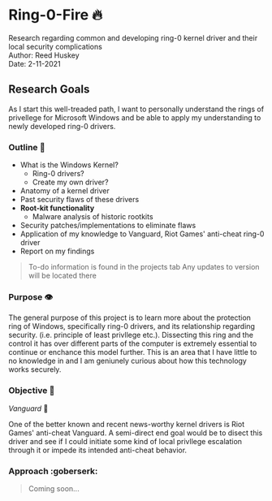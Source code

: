 # Ring-0-Fire :fire:

Research regarding common and developing ring-0 kernel driver and their local security complications\
Author: Reed Huskey\
Date: 2-11-2021

## Research Goals

As I start this well-treaded path, I want to personally understand the rings of privellege for Microsoft Windows and be able to apply my understanding to newly developed ring-0 drivers.

### Outline :construction:

* What is the Windows Kernel?
  * Ring-0 drivers?
  * Create my own driver?
* Anatomy of a kernel driver
* Past security flaws of these drivers
 * __Root-kit functionality__
   * Malware analysis of historic rootkits
* Security patches/implementations to eliminate flaws
* Application of my knowledge to Vanguard, Riot Games' anti-cheat ring-0 driver
* Report on my findings

> To-do information is found in the projects tab
> Any updates to version will be located there

### Purpose :eye:
The general purpose of this project is to learn more about the protection ring of Windows, specifically ring-0 drivers, and its relationship regarding security. (i.e. principle of least privllege etc.). Dissecting this ring and the control it has over different parts of the computer is extremely essential to continue or enchance this model further. This is an area that I have little to no knowledge in and I am geniunely curious about how this technology works securely.

### Objective :dart:

*Vanguard* :closed_lock_with_key:

One of the better known and recent news-worthy kernel drivers is Riot Games' anti-cheat Vanguard. A semi-direct end goal would be to disect this driver and see if I could initiate some kind of local privllege escalation through it or impede its intended anti-cheat behavior.

### Approach :goberserk:

> Coming soon...

